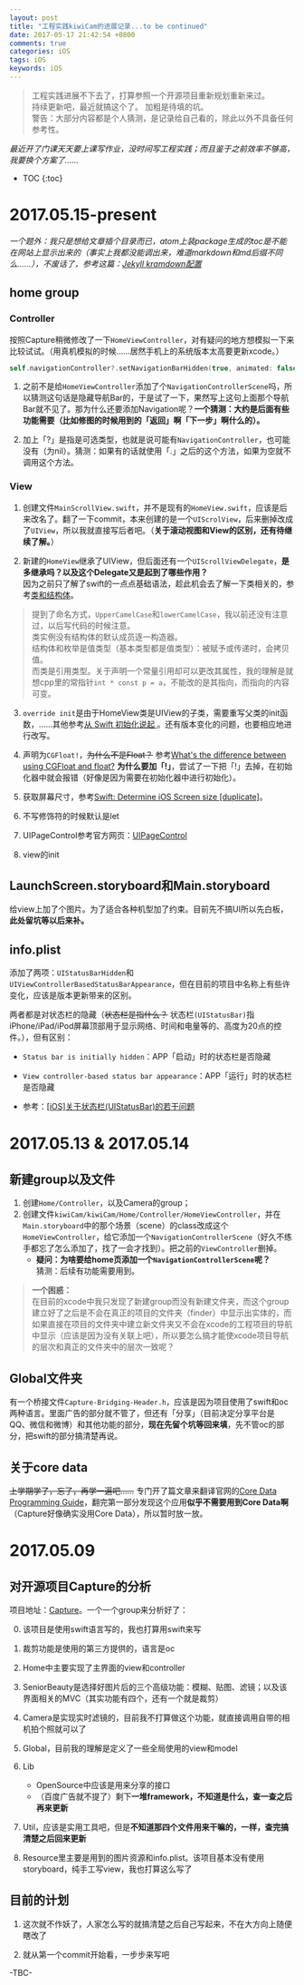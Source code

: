 ```yaml
---
layout: post
title: "工程实践kiwiCam的进展记录...to be continued"
date: 2017-05-17 21:42:54 +0800
comments: true
categories: iOS
tags: iOS
keywords: iOS
---
```

> 工程实践进展不下去了，打算参照一个开源项目重新规划重新来过。  
持续更新吧，最近就搞这个了。
加粗是待填的坑。   
警告：大部分内容都是个人猜测，是记录给自己看的，除此以外不具备任何参考性。

*最近开了门课天天要上课写作业，没时间写工程实践；而且鉴于之前效率不够高，我要换个方案了……*

<!--more-->

* TOC
{:toc}

# 2017.05.15-present
*一个题外：我只是想给文章插个目录而已，atom上装package生成的toc是不能在网站上显示出来的（事实上我都没能调出来，难道markdown和md后缀不同么……），不废话了，参考这篇：[Jekyll kramdown配置 ](http://blog.javachen.com/2015/06/30/jekyll-kramdown-config.html)*
## home group
### Controller
按照Capture稍微修改了一下`HomeViewController`，对有疑问的地方想模拟一下来比较试试。（用真机模拟的时候……居然手机上的系统版本太高要更新xcode。）
```swift
self.navigationController?.setNavigationBarHidden(true, animated: false)
```
1. 之前不是给`HomeViewController`添加了个`NavigationControllerScene`吗，所以猜测这句话是隐藏导航Bar的，于是试了一下，果然写上这句上面那个导航Bar就不见了。那为什么还要添加Navigation呢？**一个猜测：大约是后面有些功能需要（比如修图的时候用到的「返回」啊「下一步」啊什么的）。**  

2. 加上「?」是指是可选类型，也就是说可能有`NavigationController`，也可能没有（为nil）。猜测：如果有的话就使用「.」之后的这个方法，如果为空就不调用这个方法。

### View
1. 创建文件`MainScrollView.swift`，并不是现有的`HomeView.swift`，应该是后来改名了。翻了一下commit，本来创建的是一个`UIScrolView`，后来删掉改成了`UIView`，所以我就直接写后者吧。（**关于滚动视图和View的区别，还有待继续了解。**）

2. 新建的`HomeView`继承了UIView，但后面还有一个`UIScrollViewDelegate`，**是多继承吗？以及这个Delegate又是起到了哪些作用？**  
因为之前只了解了swift的一点点基础语法，趁此机会去了解一下类相关的，参考[类和结构体](http://wiki.jikexueyuan.com/project/swift/chapter2/09_Classes_and_Structures.html)。
> 提到了命名方式，`UpperCamelCase`和`lowerCamelCase`，我以前还没有注意过，以后写代码的时候注意。  
类实例没有结构体的默认成员逐一构造器。  
结构体和枚举是值类型（基本类型都是值类型）：被赋予或传递时，会拷贝值。  
而类是引用类型。关于声明一个常量引用却可以更改其属性，我的理解是就想cpp里的常指针`int * const p = a`，不能改的是其指向，而指向的内容可变。

3. `override init`是由于HomeView类是UIView的子类，需要重写父类的init函数，……其他参考[从 Swift 初始化说起 ](http://huizhao.win/2016/11/13/swift-init/)。还有版本变化的问题，也要相应地进行改写。  

4. 声明为`CGFloat!`，~~为什么不是Float？~~ 参考[What's the difference between using CGFloat and float?](http://stackoverflow.com/questions/1264924/whats-the-difference-between-using-cgfloat-and-float) **为什么要加「!」**，尝试了一下把「!」去掉，在初始化器中就会报错（好像是因为需要在初始化器中进行初始化）。  

5. 获取屏幕尺寸，参考[Swift: Determine iOS Screen size [duplicate]](http://stackoverflow.com/questions/24110762/swift-determine-ios-screen-size)。

6. 不写修饰符的时候默认是let

7. UIPageControl参考官方网页：[UIPageControl](https://developer.apple.com/reference/uikit/uipagecontrol)

8. view的init

## LaunchScreen.storyboard和Main.storyboard
给view上加了个图片。为了适合各种机型加了约束。目前先不搞UI所以先白板，**此处留坑等以后来补。**

## info.plist
添加了两项：`UIStatusBarHidden`和`UIViewControllerBasedStatusBarAppearance`，但在目前的项目中名称上有些许变化，应该是版本更新带来的区别。  

两者都是对状态栏的隐藏（~~状态栏是指什么？~~ 状态栏`(UIStatusBar)`指iPhone/iPad/iPod屏幕顶部用于显示网络、时间和电量等的、高度为20点的控件。），但有区别：  

- `Status bar is initially hidden`：APP「启动」时的状态栏是否隐藏  

- `View controller-based status bar appearance`：APP「运行」时的状态栏是否隐藏  

- 参考：[[iOS]关于状态栏(UIStatusBar)的若干问题](http://www.cnblogs.com/alby/p/4859537.html)

# 2017.05.13 & 2017.05.14
## 新建group以及文件
1. 创建`Home/Controller`，以及Camera的group；
2. 创建文件`kiwiCam/kiwiCam/Home/Controller/HomeViewController`，并在`Main.storyboard`中的那个场景（scene）的class改成这个`HomeViewController`，给它添加一个`NavigationControllerScene`（好久不练手都忘了怎么添加了，找了一会才找到）。把之前的`ViewController`删掉。
    - **疑问：为啥要给home页添加一个`NavigationControllerScene`呢？**  
猜测：后续有功能需要用到。

> **一个困惑：**  
在目前的xcode中我只发现了新建group而没有新建文件夹，而这个group建立好了之后是不会在真正的项目的文件夹（finder）中显示出实体的，而如果直接在项目的文件夹中建立新文件夹又不会在xcode的工程项目的导航中显示（应该是因为没有关联上吧），所以要怎么搞才能使xcode项目导航的层次和真正的文件夹中的层次一致呢？

## Global文件夹
有一个桥接文件`Capture-Bridging-Header.h`，应该是因为项目使用了swift和oc两种语言。里面广告的部分就不管了，但还有「分享」（目前决定分享平台是QQ、微信和微博）和其他功能的部分，**现在先留个坑等回来填**，先不管oc的部分，把swift的部分搞清楚再说。

## 关于core data
~~上学期学了，忘了，再学一遍吧……~~
专门开了篇文章来翻译官网的[Core Data Programming Guide](https://developer.apple.com/library/content/documentation/Cocoa/Conceptual/CoreData/index.html#//apple_ref/doc/uid/TP40001075-CH2-SW1)，翻完第一部分发现这个应用**似乎不需要用到Core Data啊**（Capture好像确实没用Core Data），所以暂时放一放。

# 2017.05.09
## 对开源项目Capture的分析
项目地址：[Capture](https://github.com/dulingkang/Capture)。一个一个group来分析好了：

0. 该项目是使用swift语言写的，我也打算用swift来写

1. 裁剪功能是使用的第三方提供的，语言是oc

2. Home中主要实现了主界面的view和controller

3. SeniorBeauty是选择好图片后的三个高级功能：模糊、贴图、滤镜；以及该界面相关的MVC（其实功能有四个，还有一个就是裁剪）

4. Camera是实现实时滤镜的，目前我不打算做这个功能，就直接调用自带的相机拍个照就可以了

5. Global，目前我的理解是定义了一些全局使用的view和model

6. Lib
    - OpenSource中应该是用来分享的接口
    - （百度广告就不提了）剩下**一堆framework，不知道是什么，查一查之后再来更新**

7. Util，应该是实用工具吧，但是**不知道那四个文件用来干嘛的，一样，查完搞清楚之后回来更新**

8. Resource里主要是用到的图片资源和info.plist。该项目基本没有使用storyboard，纯手工写view，我也打算这么写了

## 目前的计划
1. 这次就不作妖了，人家怎么写的就搞清楚之后自己写起来，不在大方向上随便瞎改了

2. 就从第一个commit开始看，一步步来写吧

-TBC-
